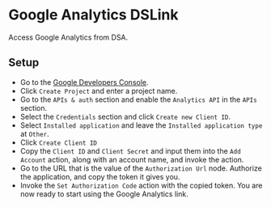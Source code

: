 # Google Analytics DSLink

Access Google Analytics from DSA.

## Setup

- Go to the [Google Developers Console](https://console.developers.google.com).
- Click `Create Project` and enter a project name.
- Go to the `APIs & auth` section and enable the `Analytics API` in the `APIs` section.
- Select the `Credentials` section and click `Create new Client ID`.
- Select `Installed application` and leave the `Installed application type` at `Other`.
- Click `Create Client ID`
- Copy the `Client ID` and `Client Secret` and input them into the `Add Account` action, along with an account name, and invoke the action.
- Go to the URL that is the value of the `Authorization Url` node. Authorize the application, and copy the token it gives you.
- Invoke the `Set Authorization Code` action with the copied token. You are now ready to start using the Google Analytics link.
